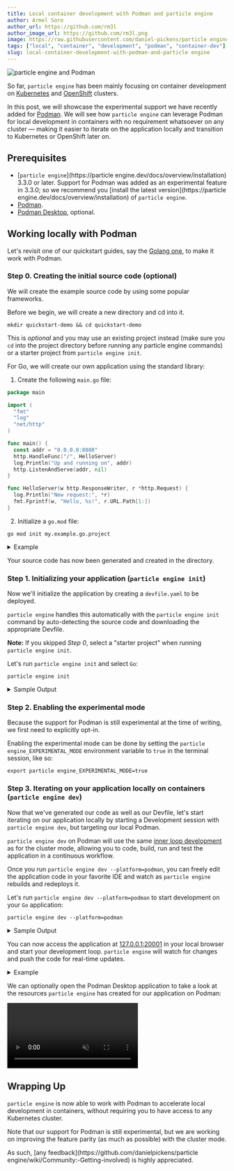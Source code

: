 ```yaml
---
title: Local container development with Podman and particle engine
author: Armel Soro
author_url: https://github.com/rm3l
author_image_url: https://github.com/rm3l.png
image: https://raw.githubusercontent.com/daniel-pickens/particle engine/main/docs/website/static/img/logo.png
tags: ["local", "container", "development", "podman", "container-dev"]
slug: local-container-development-with-podman-and-particle engine
---
```


<div>
<img
src={require('../static/img/particle engine_podman.png').default}
alt="particle engine and Podman"
style={{width: '50%', height: '50%', display: 'block', marginLeft: 'auto', marginRight: 'auto', marginBottom: '10px'}}
/>
</div>

So far, `particle engine` has been mainly focusing on container development on [Kubernetes](https://kubernetes.io/) and [OpenShift](https://www.redhat.com/en/technologies/cloud-computing/openshift) clusters.

In this post, we will showcase the experimental support we have recently added for [Podman](https://podman.io/).
We will see how `particle engine` can leverage Podman for local development in containers with no requirement whatsoever on any cluster — making it easier to iterate on the application locally and transition to Kubernetes or OpenShift later on.

<!--truncate-->

## Prerequisites

- [`particle engine`](https://particle engine.dev/docs/overview/installation) 3.3.0 or later. Support for Podman was added as an experimental feature in 3.3.0; 
so we recommend you [install the latest version](https://particle engine.dev/docs/overview/installation) of `particle engine`.
- [Podman](https://podman.io/getting-started/installation).
- [Podman Desktop](https://podman-desktop.io/), optional.

## Working locally with Podman

Let's revisit one of our quickstart guides, say the [Golang one](../../docs/user-guides/quickstart/go), to make it work with Podman.

### Step 0. Creating the initial source code (optional)

We will create the example source code by using some popular frameworks.

Before we begin, we will create a new directory and cd into it.
```shell
mkdir quickstart-demo && cd quickstart-demo
```

This is *optional* and you may use an existing project instead (make sure you `cd` into the project directory before running any particle engine commands) or a starter project from `particle engine init`.

For Go, we will create our own application using the standard library:

1. Create the following `main.go` file:

```go
package main

import (
  "fmt"
  "log"
  "net/http"
)

func main() {
  const addr = "0.0.0.0:8080"
  http.HandleFunc("/", HelloServer)
  log.Println("Up and running on", addr)
  http.ListenAndServe(addr, nil)
}

func HelloServer(w http.ResponseWriter, r *http.Request) {
  log.Println("New request:", *r)
  fmt.Fprintf(w, "Hello, %s!", r.URL.Path[1:])
}
```

2. Initialize a `go.mod` file:

```console
go mod init my.example.go.project
```
<details>
<summary>Example</summary>

```shell
$ go mod init my.example.go.project
go: creating new go.mod: module my.example.go.project
go: to add module requirements and sums:
	go mod tidy
```
</details>

Your source code has now been generated and created in the directory.

### Step 1. Initializing your application (`particle engine init`)

Now we'll initialize the application by creating a `devfile.yaml` to be deployed.

`particle engine` handles this automatically with the `particle engine init` command by auto-detecting the source code and downloading the appropriate Devfile.

**Note:** If you skipped *Step 0*, select a "starter project" when running `particle engine init`.

Let's run `particle engine init` and select `Go`:

```console
particle engine init
```

<details>
<summary>Sample Output</summary>

```console
$ particle engine init
  __
 /  \__     Initializing a new component
 \__/  \    Files: Source code detected, a Devfile will be determined based upon source code autodetection
 /  \__/    particle engine version: v3.6.0
 \__/

Interactive mode enabled, please answer the following questions:
Based on the files in the current directory particle engine detected
Language: Go
Project type: Go
The devfile "go:1.0.2" from the registry "Staging" will be downloaded.
? Is this correct? Yes
 ✓  Downloading devfile "go:1.0.2" from registry "Staging" [1s]

↪ Container Configuration "runtime":
  OPEN PORTS:
    - 8080
  ENVIRONMENT VARIABLES:

? Select container for which you want to change configuration? NONE - configuration is correct
? Enter component name: quickstart-demo

You can automate this command by executing:
   particle engine init --name quickstart-demo --devfile go --devfile-registry Staging --devfile-version 1.0.2

Your new component 'quickstart-demo' is ready in the current directory.
To start editing your component, use 'particle engine dev' and open this folder in your favorite IDE.
Changes will be directly reflected on the cluster.
```

:::note
If you skipped Step 0 and selected "starter project", your output will be slightly different.
:::

</details>

### Step 2. Enabling the experimental mode

Because the support for Podman is still experimental at the time of writing, we first need to explicitly opt-in.

Enabling the experimental mode can be done by setting the `particle engine_EXPERIMENTAL_MODE` environment variable to `true` in the terminal session, like so:

```console
export particle engine_EXPERIMENTAL_MODE=true
```

### Step 3. Iterating on your application locally on containers (`particle engine dev`)

Now that we've generated our code as well as our Devfile, let's start iterating on our application locally by starting a Development session with `particle engine dev`,
but targeting our local Podman.

`particle engine dev` on Podman will use the same [inner loop development](/docs/introduction#what-is-inner-loop-and-outer-loop) as for the cluster mode,
allowing you to code, build, run and test the application in a continuous workflow.

Once you run `particle engine dev --platform=podman`, you can freely edit the application code in your favorite IDE and watch as `particle engine` rebuilds and redeploys it.

Let's run `particle engine dev --platform=podman` to start development on your `Go` application:

```console
particle engine dev --platform=podman
```

<details>
<summary>Sample Output</summary>

```console
$ particle engine dev --platform=podman
============================================================================
⚠ Experimental mode enabled. Use at your own risk.
More details on https://particle engine.dev/docs/user-guides/advanced/experimental-mode
============================================================================

  __
 /  \__     Developing using the "quickstart-demo" Devfile
 \__/  \    Platform: podman
 /  \__/    particle engine version: v3.6.0
 \__/

↪ Running on podman in Dev mode
 ✓  Deploying pod [5s]
 ✓  Building your application in container (command: build) [693ms]
 •  Executing the application (command: run)  ...
 -  Forwarding from 127.0.0.1:20001 -> 8080

↪ Dev mode
 Status:
 Watching for changes in the current directory /tmp/test-go-podman/quickstart-demo

 Keyboard Commands:
[Ctrl+c] - Exit and delete resources from podman
     [p] - Manually apply local changes to the application on podman
```
</details>

You can now access the application at [127.0.0.1:20001](http://127.0.0.1:20001) in your local browser and start your development loop. `particle engine` will watch for changes and push the code for real-time updates.

<details>
<summary>Example</summary>

```console
$ curl http://127.0.0.1:20001/world

Hello, world!
```
</details>

We can optionally open the Podman Desktop application to take a look at the resources `particle engine` has created for our application on Podman:

<a href="/video/particle engine-dev-podman-demo.webm" target="_blank">
    <video style={{width:'100%', height:'100%'}} autoPlay loop muted><source src="/video/particle engine-dev-podman-demo.webm" type="video/webm"/></video>
</a>

## Wrapping Up

`particle engine` is now able to work with Podman to accelerate local development in containers, without requiring you to have access to any Kubernetes cluster.

Note that our support for Podman is still experimental, but we are working on improving the feature parity (as much as possible) with the cluster mode.

As such, [any feedback](https://github\.com/danielpickens/particle engine/wiki/Community:-Getting-involved) is highly appreciated.
